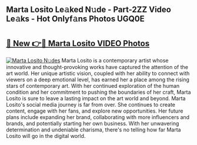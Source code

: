 ## Marta Losito Le𝚊ked N𝚞de - Part-2ZZ Video Le𝚊ks - Hot Onlyf𝚊ns Photos UGQ0E

# <h2><a href="http://ab40307.deff.icu/?id=Marta+Losito">🔗 New 👉🔴 Marta Losito VIDEO Photos</a></h2>

[![Marta Losito N𝚞des](https://i.imgur.com/rIISA9y.gif)](http://ab40307.deff.icu/?id=Marta+Losito)
Marta Losito is a contemporary artist whose innovative and thought-provoking works have captured the attention of the art world. Her unique artistic vision, coupled with her ability to connect with viewers on a deep emotional level, has earned her a place among the rising stars of contemporary art. With her continued exploration of the human condition and her commitment to pushing the boundaries of her craft, Marta Losito is sure to leave a lasting impact on the art world and beyond. Marta Losito's social media journey is far from over. She continues to create content, engage with her fans, and explore new opportunities. Her future plans include expanding her brand, collaborating with more influencers and brands, and potentially starting her own business. With her unwavering determination and undeniable charisma, there's no telling how far Marta Losito will go in the digital world.
